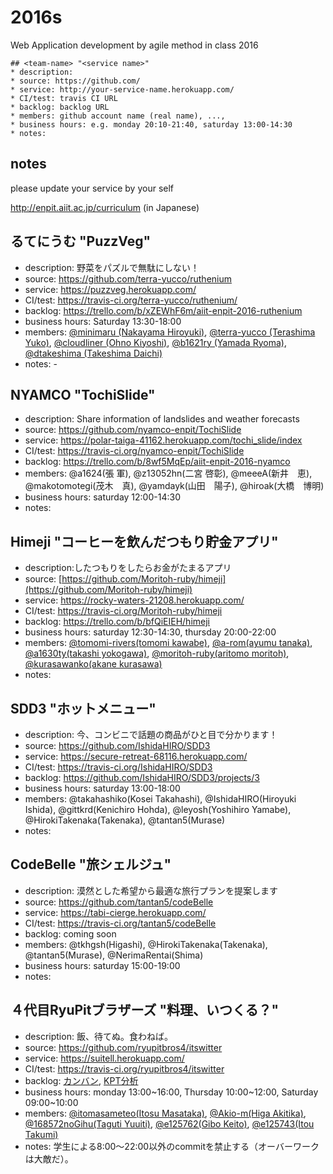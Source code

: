 # 2016s

Web Application development by agile method in class 2016

```
## <team-name> "<service name>"
* description:
* source: https://github.com/
* service: http://your-service-name.herokuapp.com/
* CI/test: travis CI URL
* backlog: backlog URL
* members: github account name (real name), ...,
* business hours: e.g. monday 20:10-21:40, saturday 13:00-14:30
* notes:
```

## notes

please update your service by your self

http://enpit.aiit.ac.jp/curriculum (in Japanese)

## るてにうむ "PuzzVeg"
* description: 野菜をパズルで無駄にしない！
* source: https://github.com/terra-yucco/ruthenium
* service: https://puzzveg.herokuapp.com/
* CI/test: https://travis-ci.org/terra-yucco/ruthenium/
* backlog: https://trello.com/b/xZEWhF6m/aiit-enpit-2016-ruthenium
* business hours: Saturday 13:30-18:00
* members: [@minimaru (Nakayama Hiroyuki)](https://github.com/minimaru), [@terra-yucco (Terashima Yuko)](https://github.com/terra-yucco), [@cloudliner (Ohno Kiyoshi)](https://github.com/cloudliner), [@b1621ry (Yamada Ryoma)](https://github.com/b1621ry), [@dtakeshima (Takeshima Daichi)](https://github.com/dtakeshima)
* notes: -

## NYAMCO "TochiSlide"
* description: Share information of landslides and weather forecasts
* source: https://github.com/nyamco-enpit/TochiSlide
* service: https://polar-taiga-41162.herokuapp.com/tochi_slide/index
* CI/test: https://travis-ci.org/nyamco-enpit/TochiSlide
* backlog: https://trello.com/b/8wf5MqEp/aiit-enpit-2016-nyamco
* members: @a1624(張 軍), @z13052hn(二宮 啓彰), @meeeA(新井　恵), @makotomotegi(茂木　真), @yamdayk(山田　陽子), @hiroak(大橋　博明)
* business hours: saturday 12:00-14:30
* notes:

## Himeji "コーヒーを飲んだつもり貯金アプリ"
* description:したつもりをしたらお金がたまるアプリ
* source: [https://github.com/Moritoh-ruby/himeji](https://github.com/Moritoh-ruby/himeji)
* service: https://rocky-waters-21208.herokuapp.com/
* CI/test: https://travis-ci.org/Moritoh-ruby/himeji
* backlog: https://trello.com/b/bfQiEIEH/himeji
* business hours: saturday 12:30-14:30, thursday 20:00-22:00
* members: [@tomomi-rivers(tomomi kawabe)](https://github.com/tomomi-rivers), [@a-rom(ayumu tanaka)](https://github.com/a-rom), [@a1630ty(takashi yokogawa)](https://github.com/a1630ty), [@moritoh-ruby(aritomo moritoh)](https://github.com/moritoh-ruby), [@kurasawanko(akane kurasawa)](https://github.com/kurasawanko)
* notes:


## SDD3  "ホットメニュー"
* description: 今、コンビニで話題の商品がひと目で分かります！ 
* source: https://github.com/IshidaHIRO/SDD3
* service: https://secure-retreat-68116.herokuapp.com/
* CI/test: https://travis-ci.org/IshidaHIRO/SDD3
* backlog: https://github.com/IshidaHIRO/SDD3/projects/3
* business hours: saturday 13:00-18:00
* members: @takahashiko(Kosei Takahashi), @IshidaHIRO(Hiroyuki Ishida), @gittkrd(Kenichiro Hohda), @leyosh(Yoshihiro Yamabe), @HirokiTakenaka(Takenaka), @tantan5(Murase)
* notes: 


## CodeBelle "旅シェルジュ"
* description: 漠然とした希望から最適な旅行プランを提案します
* source: https://github.com/tantan5/codeBelle
* service: https://tabi-cierge.herokuapp.com/ 
* CI/test: https://travis-ci.org/tantan5/codeBelle
* backlog: coming soon
* members: @tkhgsh(Higashi), @HirokiTakenaka(Takenaka), @tantan5(Murase), @NerimaRentai(Shima)
* business hours: saturday 15:00-19:00
* notes:


## ４代目RyuPitブラザーズ "料理、いつくる？"
* description: 飯、待てぬ。食わねば。
* source: https://github.com/ryupitbros4/itswitter
* service: https://suitell.herokuapp.com/
* CI/test: https://travis-ci.org/ryupitbros4/itswitter
* backlog: [カンバン](https://trello.com/b/OHgw1XdJ/-), [KPT分析](https://trello.com/b/9RM4lbOt/kpt)
* business hours: monday 13:00~16:00, Thursday 10:00~12:00, Saturday 09:00~10:00
* members: [@itomasameteo(Itosu Masataka)](https://github.com/itomasameteo), [@Akio-m(Higa Akitika)](https://github.com/Akio-m), [@168572noGihu(Taguti Yuuiti)](https://github.com/168572noGihu), [@e125762(Gibo Keito)](https://github.com/e125762), [@e125743(Itou Takumi)](https://github.com/e125743)
* notes: 学生による8:00〜22:00以外のcommitを禁止する（オーバーワークは大敵だ）。



